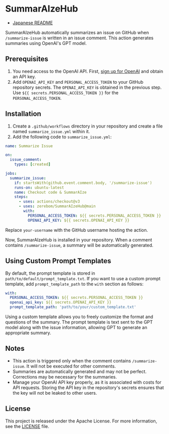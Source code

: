 # SummarAIzeHub
- [Japanese README](README_ja.md)

SummarAIzeHub automatically summarizes an issue on GitHub when `/summarize-issue` is written in an issue comment. This action generates summaries using OpenAI's GPT model.
## Prerequisites

1. You need access to the OpenAI API. First, [sign up for OpenAI](https://platform.openai.com/account/api-keys) and obtain an API key.
2. Add `OPENAI_API_KEY` and `PERSONAL_ACCESS_TOKEN` to your GitHub repository secrets. The `OPENAI_API_KEY` is obtained in the previous step. Use `${{ secrets.PERSONAL_ACCESS_TOKEN }}` for the `PERSONAL_ACCESS_TOKEN`.

## Installation

1. Create a `.github/workflows` directory in your repository and create a file named `summarize_issue.yml` within it.
2. Add the following code to `summarize_issue.yml`:

```yaml
name: Summarize Issue

on:
  issue_comment:
    types: [created]

jobs:
  summarize_issue:
    if: startsWith(github.event.comment.body, '/summarize-issue')
    runs-on: ubuntu-latest
    name: Checkout code & SummarAIze
    steps:
      - uses: actions/checkout@v3
      - uses: zerebom/SummarAIzeHub@main
        with:
          PERSONAL_ACCESS_TOKEN: ${{ secrets.PERSONAL_ACCESS_TOKEN }}
          OPENAI_API_KEY: ${{ secrets.OPENAI_API_KEY }}

```

Replace `your-username` with the GitHub username hosting the action.

Now, SummarAIzeHub is installed in your repository. When a comment contains `/summarize-issue`, a summary will be automatically generated.

## Using Custom Prompt Templates

By default, the prompt template is stored in `path/to/default/prompt_template.txt`. If you want to use a custom prompt template, add `prompt_template_path` to the `with` section as follows:

```yaml
with:
  PERSONAL_ACCESS_TOKEN: ${{ secrets.PERSONAL_ACCESS_TOKEN }}
  openai_api_key: ${{ secrets.OPENAI_API_KEY }}
  prompt_template_path: 'path/to/your/custom_template.txt'
```

Using a custom template allows you to freely customize the format and questions of the summary. The prompt template is text sent to the GPT model along with the issue information, allowing GPT to generate an appropriate summary.

## Notes

- This action is triggered only when the comment contains `/summarize-issue`. It will not be executed for other comments.
- Summaries are automatically generated and may not be perfect. Corrections may be necessary for the summaries.
- Manage your OpenAI API key properly, as it is associated with costs for API requests. Storing the API key in the repository's secrets ensures that the key will not be leaked to other users.

## License

This project is released under the Apache License. For more information, see the [LICENSE](LICENSE) file.
